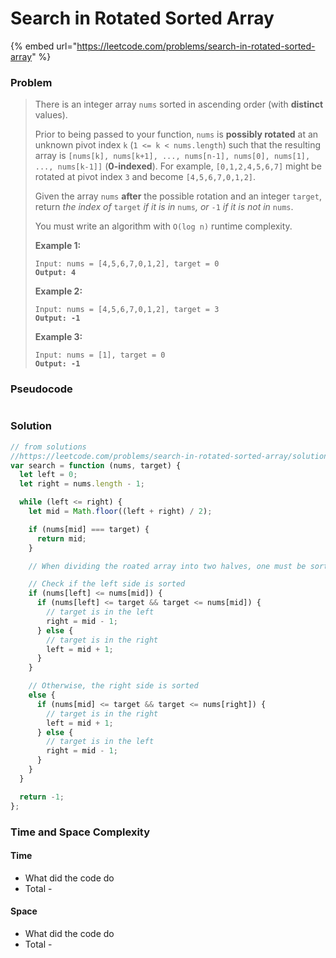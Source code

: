 # Search in Rotated Sorted Array

{% embed url="https://leetcode.com/problems/search-in-rotated-sorted-array" %}

### Problem

> There is an integer array `nums` sorted in ascending order (with **distinct** values).
>
> Prior to being passed to your function, `nums` is **possibly rotated** at an unknown pivot index `k` (`1 <= k < nums.length`) such that the resulting array is `[nums[k], nums[k+1], ..., nums[n-1], nums[0], nums[1], ..., nums[k-1]]` (**0-indexed**). For example, `[0,1,2,4,5,6,7]` might be rotated at pivot index `3` and become `[4,5,6,7,0,1,2]`.
>
> Given the array `nums` **after** the possible rotation and an integer `target`, return _the index of_ `target` _if it is in_ `nums`_, or_ `-1` _if it is not in_ `nums`.
>
> You must write an algorithm with `O(log n)` runtime complexity.
>
> &#x20;
>
> **Example 1:**
>
> <pre><code>Input: nums = [4,5,6,7,0,1,2], target = 0
> <strong>Output: 4</strong></code></pre>
>
> **Example 2:**
>
> <pre><code>Input: nums = [4,5,6,7,0,1,2], target = 3
> <strong>Output: -1</strong></code></pre>
>
> **Example 3:**
>
> <pre><code>Input: nums = [1], target = 0
> <strong>Output: -1</strong></code></pre>

### Pseudocode

```
```

### Solution

```javascript
// from solutions
//https://leetcode.com/problems/search-in-rotated-sorted-array/solutions/273622/javascript-simple-o-log-n-binary-search-solution/
var search = function (nums, target) {
  let left = 0;
  let right = nums.length - 1;

  while (left <= right) {
    let mid = Math.floor((left + right) / 2);

    if (nums[mid] === target) {
      return mid;
    }

    // When dividing the roated array into two halves, one must be sorted.

    // Check if the left side is sorted
    if (nums[left] <= nums[mid]) {
      if (nums[left] <= target && target <= nums[mid]) {
        // target is in the left
        right = mid - 1;
      } else {
        // target is in the right
        left = mid + 1;
      }
    }

    // Otherwise, the right side is sorted
    else {
      if (nums[mid] <= target && target <= nums[right]) {
        // target is in the right
        left = mid + 1;
      } else {
        // target is in the left
        right = mid - 1;
      }
    }
  }

  return -1;
};

```

### Time and Space Complexity

#### Time

* What did the code do
* Total -

#### Space

* What did the code do
* Total -
